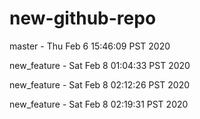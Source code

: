 # new-github-repo
master - Thu Feb 6 15:46:09 PST 2020

new_feature - Sat Feb  8 01:04:33 PST 2020

new_feature - Sat Feb  8 02:12:26 PST 2020

new_feature - Sat Feb  8 02:19:31 PST 2020
